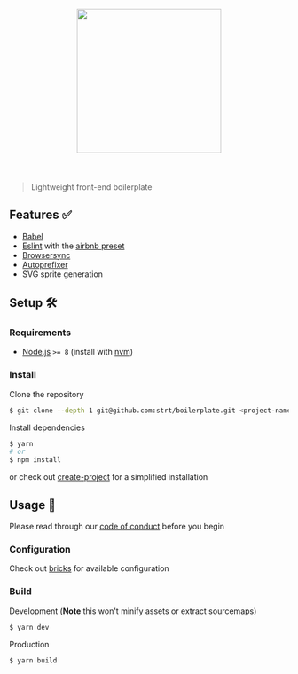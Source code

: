 <h1 align="center">
  <br>
  <a href="https://github.com/strt" target="_blank"><img src="http://www.strateg.se/images/18.a1e6bf01578783b6c19d43/1475494040088/strateg-logo.png" alt="" width="260"></a>
  <br>
  <br>
</h1>

> Lightweight front-end boilerplate

## Features ✅
- [Babel](https://github.com/babel/babel)
- [Eslint](https://github.com/eslint/eslint) with the [airbnb preset](https://github.com/airbnb/javascript)
- [Browsersync](https://github.com/Browsersync/browser-sync)
- [Autoprefixer](https://github.com/postcss/autoprefixer)
- SVG sprite generation

## Setup 🛠
### Requirements
- [Node.js](https://nodejs.org) `>= 8` (install with [nvm](https://github.com/creationix/nvm))

### Install
Clone the repository
```bash
$ git clone --depth 1 git@github.com:strt/boilerplate.git <project-name> && cd <project-name> && rm -rf .git
```

Install dependencies
```bash
$ yarn
# or
$ npm install
```

or check out [create-project](https://github.com/strt/create-project) for a simplified installation

## Usage 🚀
Please read through our [code of conduct](https://github.com/strt/code-of-conduct) before you begin

### Configuration
Check out [bricks](https://github.com/strt/bricks) for available configuration

### Build
Development (**Note** this won't minify assets or extract sourcemaps)
```bash
$ yarn dev
```

Production
```bash
$ yarn build
```
